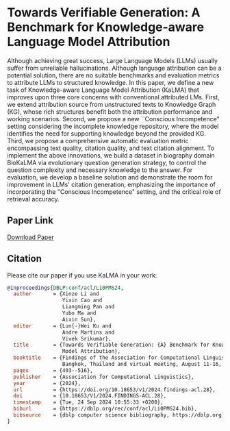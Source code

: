 # Towards Verifiable Generation: A Benchmark for Knowledge-aware Language Model Attribution
Although achieving great success, Large Language Models (LLMs) usually suffer from unreliable hallucinations. Although language attribution can be a potential solution, there are no suitable benchmarks and evaluation metrics to attribute LLMs to structured knowledge. In this paper, we define a new task of Knowledge-aware Language Model Attribution (KaLMA) that improves upon three core concerns with conventional attributed LMs. First, we extend attribution source from unstructured texts to Knowledge Graph (KG), whose rich structures benefit both the attribution performance and working scenarios. Second, we propose a new ``Conscious Incompetence" setting considering the incomplete knowledge repository, where the model identifies the need for supporting knowledge beyond the provided KG. Third, we propose a comprehensive automatic evaluation metric encompassing text quality, citation quality, and text citation alignment. To implement the above innovations, we build a dataset in biography domain BioKaLMA via evolutionary question generation strategy, to control the question complexity and necessary knowledge to the answer. For evaluation, we develop a baseline solution and demonstrate the room for improvement in LLMs' citation generation, emphasizing the importance of incorporating the "Conscious Incompetence" setting, and the critical role of retrieval accuracy.

## Paper Link
[Download Paper](https://aclanthology.org/2024.findings-acl.28.pdf)

## Citation
Please cite our paper if you use KaLMA in your work:
```bibtex
@inproceedings{DBLP:conf/acl/Li0PMS24,
  author       = {Xinze Li and
                  Yixin Cao and
                  Liangming Pan and
                  Yubo Ma and
                  Aixin Sun},
  editor       = {Lun{-}Wei Ku and
                  Andre Martins and
                  Vivek Srikumar},
  title        = {Towards Verifiable Generation: {A} Benchmark for Knowledge-aware Language
                  Model Attribution},
  booktitle    = {Findings of the Association for Computational Linguistics, {ACL} 2024,
                  Bangkok, Thailand and virtual meeting, August 11-16, 2024},
  pages        = {493--516},
  publisher    = {Association for Computational Linguistics},
  year         = {2024},
  url          = {https://doi.org/10.18653/v1/2024.findings-acl.28},
  doi          = {10.18653/V1/2024.FINDINGS-ACL.28},
  timestamp    = {Tue, 24 Sep 2024 10:55:33 +0200},
  biburl       = {https://dblp.org/rec/conf/acl/Li0PMS24.bib},
  bibsource    = {dblp computer science bibliography, https://dblp.org}
}
```
